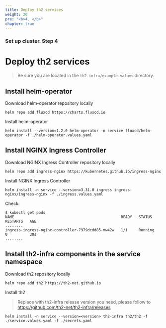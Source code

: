 ```yaml
---
title: Deploy th2 services
weight: 20
pre: "<b>4. </b>"
chapter: true
---
```


### Set up cluster. Step 4

# Deploy th2 services

> Be sure you are located in the `th2-infra/example-values` directory.

## Install helm-operator
Download helm-operator repository locally
```shell
helm repo add fluxcd https://charts.fluxcd.io
```
Install helm-operator
```shell
helm install --version=1.2.0 helm-operator -n service fluxcd/helm-operator -f ./helm-operator.values.yaml
```

## Install NGINX Ingress Controller
Download NGINX Ingress Controller repository locally
```shell
helm repo add ingress-nginx https://kubernetes.github.io/ingress-nginx
```
Install NGINX Ingress Controller
```shell
helm install -n service --version=3.31.0 ingress ingress-nginx/ingress-nginx -f ./ingress.values.yaml
```
Check:
```shell
$ kubectl get pods
NAME                                                READY   STATUS    RESTARTS   AGE
........
ingress-ingress-nginx-controller-7979dcdd85-mw42w   1/1     Running   0          30s
........
```

## Install th2-infra components in the service namespace
Download th2 repository locally
```shell
helm repo add th2 https://th2-net.github.io
```
Install th2
> Replace with th2-infra release version you need, please follow to https://github.com/th2-net/th2-infra/releases
```shell
helm install -n service --version=<version> th2-infra th2/th2 -f ./service.values.yaml -f ./secrets.yaml
```

